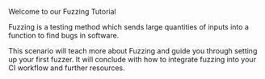 Welcome to our Fuzzing Tutorial

Fuzzing is a testing method which sends large quantities of inputs into a function to find bugs in software.

This scenario will teach more about Fuzzing and guide you through setting up your first fuzzer. It will conclude with how to integrate fuzzing into your CI workflow and further resources.
